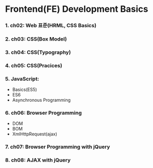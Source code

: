 # Frontend(FE) Development Basics

### 1. ch02: Web 표준(HRML, CSS Basics)
### 2. ch03: CSS(Box Model)
### 3. ch04: CSS(Typography)
### 4. ch05: CSS(Pracices)
### 5. JavaScript:
- Basics(ES5)
- ES6
- Asynchronous Programming

### 6. ch06: Browser Programming
- DOM
- BOM
- XmlHttpRequest(ajax)

### 7. ch07: Browser Programming with jQuery
### 8. ch08: AJAX with jQuery

